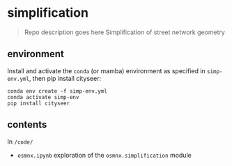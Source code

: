 # simplification
> Repo description goes here
Simplification of street network geometry

## environment
Install and activate the `conda` (or mamba) environment as specified in `simp-env.yml`, then pip install cityseer:
```
conda env create -f simp-env.yml
conda activate simp-env
pip install cityseer
```

## contents

In `/code/`
* `osmnx.ipynb` exploration of the `osmnx.simplification` module

